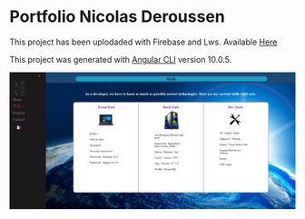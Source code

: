 # Portfolio Nicolas Deroussen

This project has been uplodaded with Firebase and Lws.
Available [Here](https://deroussenicolas.fr/) 

This project was generated with [Angular CLI](https://github.com/angular/angular-cli) version 10.0.5.

 ![Optional Text](https://github.com/Silverawz/Portfolio/blob/main/presentation.jpg)


